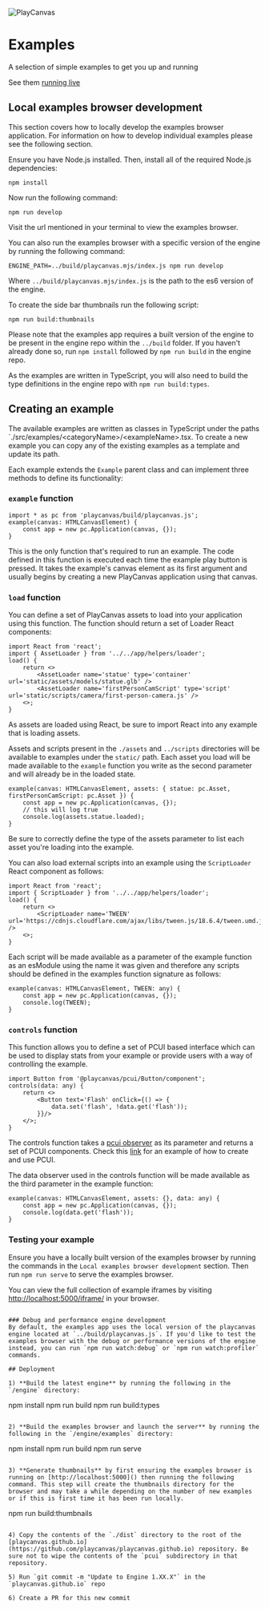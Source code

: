 ![PlayCanvas](http://static.playcanvas.com/images/logo/Playcanvas_LOGOSET_SMALL-06.png)

# Examples

A selection of simple examples to get you up and running

See them <a href="https://playcanvas.github.io/">running live</a>

## Local examples browser development
This section covers how to locally develop the examples browser application. For information on how to develop individual examples please see the following section.

Ensure you have Node.js installed. Then, install all of the required Node.js dependencies:
```
npm install
```
Now run the following command:
```
npm run develop
```
Visit the url mentioned in your terminal to view the examples browser.

You can also run the examples browser with a specific version of the engine by running the following command:
```
ENGINE_PATH=../build/playcanvas.mjs/index.js npm run develop
```
Where `../build/playcanvas.mjs/index.js` is the path to the es6 version of the engine.

To create the side bar thumbnails run the following script:
```
npm run build:thumbnails
```

Please note that the examples app requires a built version of the engine to be present in the engine repo within the `../build` folder. If you haven't already done so, run `npm install` followed by `npm run build` in the engine repo.

As the examples are written in TypeScript, you will also need to build the type definitions in the engine repo with `npm run build:types`.

## Creating an example

The available examples are written as classes in TypeScript under the paths `./src/examples/\<categoryName\>/\<exampleName>.tsx.
To create a new example you can copy any of the existing examples as a template and update its path.

Each example extends the `Example` parent class and can implement three methods to define its functionality:

### `example` function
```tsx
import * as pc from 'playcanvas/build/playcanvas.js';
example(canvas: HTMLCanvasElement) {
    const app = new pc.Application(canvas, {});
}
```
This is the only function that's required to run an example. The code defined in this function is executed each time the example play button is pressed. It takes the example's canvas element as its first argument and usually begins by creating a new PlayCanvas application using that canvas.

### `load` function
You can define a set of PlayCanvas assets to load into your application using this function. The function should return a set of Loader React components:
```tsx
import React from 'react';
import { AssetLoader } from '../../app/helpers/loader';
load() {
    return <>
        <AssetLoader name='statue' type='container' url='static/assets/models/statue.glb' />
        <AssetLoader name='firstPersonCamScript' type='script' url='static/scripts/camera/first-person-camera.js' />
    <>;
}
```
As assets are loaded using React, be sure to import React into any example that is loading assets.

Assets and scripts present in the `./assets` and `../scripts` directories will be available to examples under the `static/` path.
Each asset you load will be made available to the `example` function you write as the second parameter and will already be in the loaded state.
```tsx
example(canvas: HTMLCanvasElement, assets: { statue: pc.Asset, firstPersonCamScript: pc.Asset }) {
    const app = new pc.Application(canvas, {});
    // this will log true
    console.log(assets.statue.loaded);
}
```

Be sure to correctly define the type of the assets parameter to list each asset you're loading into the example.

You can also load external scripts into an example using the `ScriptLoader` React component as follows:
```tsx
import React from 'react';
import { ScriptLoader } from '../../app/helpers/loader';
load() {
    return <>
        <ScriptLoader name='TWEEN' url='https://cdnjs.cloudflare.com/ajax/libs/tween.js/18.6.4/tween.umd.js' />
    <>;
}
```
Each script will be made available as a parameter of the example function as an esModule using the name it was given and therefore any scripts should be defined in the examples function signature as follows:
```tsx
example(canvas: HTMLCanvasElement, TWEEN: any) {
    const app = new pc.Application(canvas, {});
    console.log(TWEEN);
}
```

### `controls` function
This function allows you to define a set of PCUI based interface which can be used to display stats from your example or provide users with a way of controlling the example.
```tsx
import Button from '@playcanvas/pcui/Button/component';
controls(data: any) {
    return <>
        <Button text='Flash' onClick={() => {
            data.set('flash', !data.get('flash'));
        }}/>
    </>;
}
```
The controls function takes a [pcui observer](https://playcanvas.github.io/pcui/data-binding/using-observers/) as its parameter and returns a set of PCUI components. Check this [link](https://playcanvas.github.io/pcui/examples/todo/) for an example of how to create and use PCUI.

The data observer used in the controls function will be made available as the third parameter in the example function:
```tsx
example(canvas: HTMLCanvasElement, assets: {}, data: any) {
    const app = new pc.Application(canvas, {});
    console.log(data.get('flash'));
}
```

### Testing your example
Ensure you have a locally built version of the examples browser by running the commands in the `Local examples browser development` section. Then run `npm run serve` to serve the examples browser.

You can view the full collection of example iframes by visiting [http://localhost:5000/iframe/]() in your browser.
```

### Debug and performance engine development
By default, the examples app uses the local version of the playcanvas engine located at `../build/playcanvas.js`. If you'd like to test the examples browser with the debug or performance versions of the engine instead, you can run `npm run watch:debug` or `npm run watch:profiler` commands.

## Deployment

1) **Build the latest engine** by running the following in the `/engine` directory:
```
npm install
npm run build
npm run build:types
```

2) **Build the examples browser and launch the server** by running the following in the `/engine/examples` directory:
```
npm install
npm run build
npm run serve
```

3) **Generate thumbnails** by first ensuring the examples browser is running on [http://localhost:5000]() then running the following command. This step will create the thumbnails directory for the browser and may take a while depending on the number of new examples or if this is first time it has been run locally.
```
npm run build:thumbnails
```

4) Copy the contents of the `./dist` directory to the root of the [playcanvas.github.io](https://github.com/playcanvas/playcanvas.github.io) repository. Be sure not to wipe the contents of the `pcui` subdirectory in that repository.

5) Run `git commit -m "Update to Engine 1.XX.X"` in the `playcanvas.github.io` repo

6) Create a PR for this new commit
